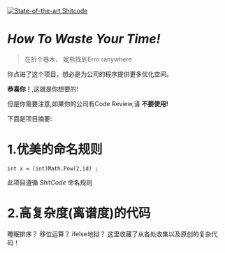 [![State-of-the-art Shitcode](https://img.shields.io/static/v1?label=State-of-the-art&message=Shitcode&color=7B5804)](https://github.com/trekhleb/state-of-the-art-shitcode)

# *How To Waste Your Time!*

> 在折个巷木， 妮熊找到Erro ranywhere

你点进了这个项目，想必是为公司的程序提供更多优化空间。

**恭喜你！**,这就是你想要的!

但是你需要注意,如果你的公司有Code Review,请 **不要使用!**

下面是项目摘要:

# 1.优美的命名规则

`
int x = (int)Math.Pow(2,id) ;  `

此项目遵循 *ShitCode* 命名规则

# 2.高复杂度(离谱度)的代码

睡眠排序？ 移位运算？ ifelse地狱？ 这里收藏了从各处收集以及原创的复杂代码！

